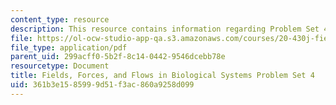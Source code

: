 ```yaml
---
content_type: resource
description: This resource contains information regarding Problem Set 4.
file: https://ol-ocw-studio-app-qa.s3.amazonaws.com/courses/20-430j-fields-forces-and-flows-in-biological-systems-fall-2015/361b3e1585999d51f3ac860a9258d099_MIT20_430JF15_PS4_vFinal.pdf
file_type: application/pdf
parent_uid: 299acff0-5b2f-8c14-0442-9546dcebb78e
resourcetype: Document
title: Fields, Forces, and Flows in Biological Systems Problem Set 4
uid: 361b3e15-8599-9d51-f3ac-860a9258d099
---
```

